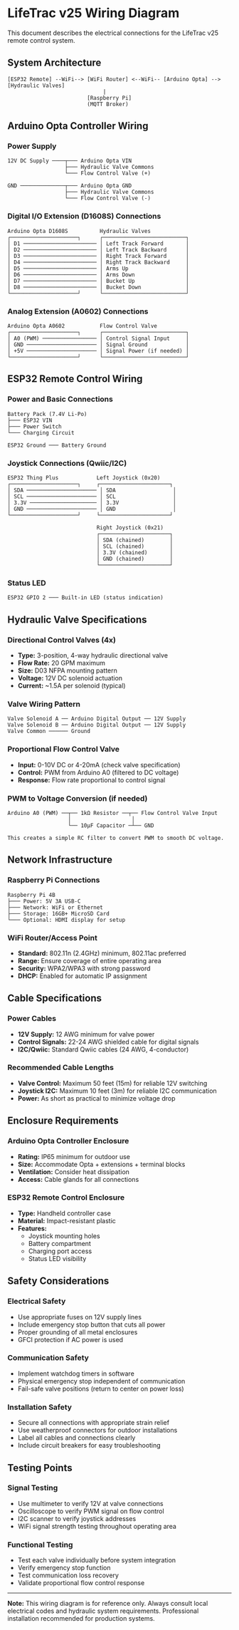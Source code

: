 # LifeTrac v25 Wiring Diagram

This document describes the electrical connections for the LifeTrac v25 remote control system.

## System Architecture

```
[ESP32 Remote] --WiFi--> [WiFi Router] <--WiFi-- [Arduino Opta] --> [Hydraulic Valves]
                              |
                         [Raspberry Pi]
                         (MQTT Broker)
```

## Arduino Opta Controller Wiring

### Power Supply
```
12V DC Supply ────┬─── Arduino Opta VIN
                  ├─── Hydraulic Valve Commons
                  └─── Flow Control Valve (+)

GND ──────────────┬─── Arduino Opta GND
                  ├─── Hydraulic Valve Commons
                  └─── Flow Control Valve (-)
```

### Digital I/O Extension (D1608S) Connections
```
Arduino Opta D1608S          Hydraulic Valves
┌─────────────────────┐      ┌──────────────────────────┐
│ D1 ─────────────────────── │ Left Track Forward       │
│ D2 ─────────────────────── │ Left Track Backward      │
│ D3 ─────────────────────── │ Right Track Forward      │
│ D4 ─────────────────────── │ Right Track Backward     │
│ D5 ─────────────────────── │ Arms Up                  │
│ D6 ─────────────────────── │ Arms Down                │
│ D7 ─────────────────────── │ Bucket Up                │
│ D8 ─────────────────────── │ Bucket Down              │
└─────────────────────┘      └──────────────────────────┘
```

### Analog Extension (A0602) Connections
```
Arduino Opta A0602           Flow Control Valve
┌─────────────────────┐      ┌──────────────────────────┐
│ A0 (PWM) ───────────────── │ Control Signal Input     │
│ GND ────────────────────── │ Signal Ground            │
│ +5V ────────────────────── │ Signal Power (if needed) │
└─────────────────────┘      └──────────────────────────┘
```

## ESP32 Remote Control Wiring

### Power and Basic Connections
```
Battery Pack (7.4V Li-Po)
├─── ESP32 VIN
├─── Power Switch
└─── Charging Circuit

ESP32 Ground ─── Battery Ground
```

### Joystick Connections (Qwiic/I2C)
```
ESP32 Thing Plus            Left Joystick (0x20)
┌─────────────────────┐     ┌──────────────────────┐
│ SDA ────────────────────── │ SDA                  │
│ SCL ────────────────────── │ SCL                  │
│ 3.3V ───────────────────── │ 3.3V                 │
│ GND ────────────────────── │ GND                  │
└─────────────────────┘     └──────────────────────┘
                            
                            Right Joystick (0x21)
                            ┌──────────────────────┐
                            │ SDA (chained)        │
                            │ SCL (chained)        │
                            │ 3.3V (chained)       │
                            │ GND (chained)        │
                            └──────────────────────┘
```

### Status LED
```
ESP32 GPIO 2 ─── Built-in LED (status indication)
```

## Hydraulic Valve Specifications

### Directional Control Valves (4x)
- **Type:** 3-position, 4-way hydraulic directional valve
- **Flow Rate:** 20 GPM maximum
- **Size:** D03 NFPA mounting pattern
- **Voltage:** 12V DC solenoid actuation
- **Current:** ~1.5A per solenoid (typical)

### Valve Wiring Pattern
```
Valve Solenoid A ── Arduino Digital Output ── 12V Supply
Valve Solenoid B ── Arduino Digital Output ── 12V Supply
Valve Common ────── Ground
```

### Proportional Flow Control Valve
- **Input:** 0-10V DC or 4-20mA (check valve specification)
- **Control:** PWM from Arduino A0 (filtered to DC voltage)
- **Response:** Flow rate proportional to control signal

### PWM to Voltage Conversion (if needed)
```
Arduino A0 (PWM) ──┬── 1kΩ Resistor ──┬── Flow Control Valve Input
                   │                   │
                   └── 10µF Capacitor ─┴── GND

This creates a simple RC filter to convert PWM to smooth DC voltage.
```

## Network Infrastructure

### Raspberry Pi Connections
```
Raspberry Pi 4B
├─── Power: 5V 3A USB-C
├─── Network: WiFi or Ethernet
├─── Storage: 16GB+ MicroSD Card
└─── Optional: HDMI display for setup
```

### WiFi Router/Access Point
- **Standard:** 802.11n (2.4GHz) minimum, 802.11ac preferred
- **Range:** Ensure coverage of entire operating area
- **Security:** WPA2/WPA3 with strong password
- **DHCP:** Enabled for automatic IP assignment

## Cable Specifications

### Power Cables
- **12V Supply:** 12 AWG minimum for valve power
- **Control Signals:** 22-24 AWG shielded cable for digital signals
- **I2C/Qwiic:** Standard Qwiic cables (24 AWG, 4-conductor)

### Recommended Cable Lengths
- **Valve Control:** Maximum 50 feet (15m) for reliable 12V switching
- **Joystick I2C:** Maximum 10 feet (3m) for reliable I2C communication
- **Power:** As short as practical to minimize voltage drop

## Enclosure Requirements

### Arduino Opta Controller Enclosure
- **Rating:** IP65 minimum for outdoor use
- **Size:** Accommodate Opta + extensions + terminal blocks
- **Ventilation:** Consider heat dissipation
- **Access:** Cable glands for all connections

### ESP32 Remote Control Enclosure
- **Type:** Handheld controller case
- **Material:** Impact-resistant plastic
- **Features:** 
  - Joystick mounting holes
  - Battery compartment
  - Charging port access
  - Status LED visibility

## Safety Considerations

### Electrical Safety
- Use appropriate fuses on 12V supply lines
- Include emergency stop button that cuts all power
- Proper grounding of all metal enclosures
- GFCI protection if AC power is used

### Communication Safety
- Implement watchdog timers in software
- Physical emergency stop independent of communication
- Fail-safe valve positions (return to center on power loss)

### Installation Safety
- Secure all connections with appropriate strain relief
- Use weatherproof connectors for outdoor installations
- Label all cables and connections clearly
- Include circuit breakers for easy troubleshooting

## Testing Points

### Signal Testing
- Use multimeter to verify 12V at valve connections
- Oscilloscope to verify PWM signal on flow control
- I2C scanner to verify joystick addresses
- WiFi signal strength testing throughout operating area

### Functional Testing
- Test each valve individually before system integration
- Verify emergency stop function
- Test communication loss recovery
- Validate proportional flow control response

---

**Note:** This wiring diagram is for reference only. Always consult local electrical codes and hydraulic system requirements. Professional installation recommended for production systems.